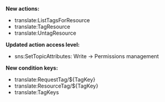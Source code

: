 **New actions:**

- translate:ListTagsForResource
- translate:TagResource
- translate:UntagResource

**Updated action access level:**

- sns:SetTopicAttributes: Write -> Permissions management

**New condition keys:**

- translate:RequestTag/${TagKey}
- translate:ResourceTag/${TagKey}
- translate:TagKeys
